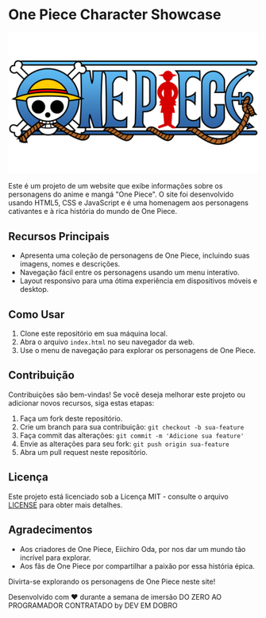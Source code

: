 # One Piece Character Showcase

![One Piece Logo](https://github.com/AlinyKelly/PROJETO-ONE-PIECE/blob/main/src/img/one-piece-logo.png?raw=true)

Este é um projeto de um website que exibe informações sobre os personagens do anime e mangá "One Piece". O site foi desenvolvido usando HTML5, CSS e JavaScript e é uma homenagem aos personagens cativantes e à rica história do mundo de One Piece.

## Recursos Principais

- Apresenta uma coleção de personagens de One Piece, incluindo suas imagens, nomes e descrições.
- Navegação fácil entre os personagens usando um menu interativo.
- Layout responsivo para uma ótima experiência em dispositivos móveis e desktop.

## Como Usar

1. Clone este repositório em sua máquina local.
2. Abra o arquivo `index.html` no seu navegador da web.
3. Use o menu de navegação para explorar os personagens de One Piece.

## Contribuição

Contribuições são bem-vindas! Se você deseja melhorar este projeto ou adicionar novos recursos, siga estas etapas:

1. Faça um fork deste repositório.
2. Crie um branch para sua contribuição: `git checkout -b sua-feature`
3. Faça commit das alterações: `git commit -m 'Adicione sua feature'`
4. Envie as alterações para seu fork: `git push origin sua-feature`
5. Abra um pull request neste repositório.

## Licença

Este projeto está licenciado sob a Licença MIT - consulte o arquivo [LICENSE](LICENSE) para obter mais detalhes.

## Agradecimentos

- Aos criadores de One Piece, Eiichiro Oda, por nos dar um mundo tão incrível para explorar.
- Aos fãs de One Piece por compartilhar a paixão por essa história épica.

Divirta-se explorando os personagens de One Piece neste site!

Desenvolvido com ❤ durante a semana de imersão DO ZERO AO PROGRAMADOR CONTRATADO by DEV EM DOBRO
